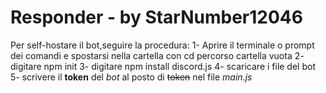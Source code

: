 # Responder - by StarNumber12046 
Per self-hostare il bot,seguire la procedura: 
1- Aprire il terminale o prompt dei comandi e spostarsi nella cartella con cd percorso cartella vuota 
2- digitare npm init 
3- digitare npm install discord.js 
4- scaricare i file del bot 
5- scrivere il **token** del _bot_ al posto di ~~token~~ nel file _main.js_ 
